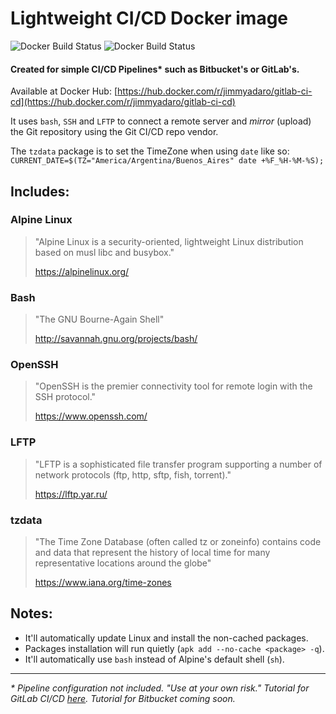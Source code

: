 # Lightweight CI/CD Docker image

![Docker Build Status](https://img.shields.io/docker/build/jimmyadaro/gitlab-ci-cd.svg) ![Docker Build Status](https://img.shields.io/docker/automated/jimmyadaro/gitlab-ci-cd.svg)

#### Created for simple CI/CD Pipelines* such as Bitbucket's or GitLab's.

Available at Docker Hub: [https://hub.docker.com/r/jimmyadaro/gitlab-ci-cd](https://hub.docker.com/r/jimmyadaro/gitlab-ci-cd)

It uses `bash`, `SSH` and `LFTP` to connect a remote server and _mirror_ (upload) the Git repository using the Git CI/CD repo vendor. 

The `tzdata` package is to set the TimeZone when using `date` like so: `CURRENT_DATE=$(TZ="America/Argentina/Buenos_Aires" date +%F_%H-%M-%S);` 

## Includes:

### Alpine Linux

> "Alpine Linux is a security-oriented, lightweight Linux distribution based on musl libc and busybox."
>
>https://alpinelinux.org/


### Bash 

> "The GNU Bourne-Again Shell"
>
>http://savannah.gnu.org/projects/bash/

### OpenSSH

> "OpenSSH is the premier connectivity tool for remote login with the SSH protocol."
>
>https://www.openssh.com/

### LFTP

> "LFTP is a sophisticated file transfer program supporting a number of network protocols (ftp, http, sftp, fish, torrent)."
>
>https://lftp.yar.ru/

### tzdata

> "The Time Zone Database (often called tz or zoneinfo) contains code and data that represent the history of local time for many representative locations around the globe" 
>
> https://www.iana.org/time-zones

## Notes:

- It'll automatically update Linux and install the non-cached packages.
- Packages installation will run quietly (`apk add --no-cache <package> -q`).
- It'll automatically use `bash` instead of Alpine's default shell (`sh`).

---

 _* Pipeline configuration not included. "Use at your own risk." Tutorial for GitLab CI/CD [here](https://medium.com/@jimmyadaro/build-a-ci-cd-pipeline-with-docker-and-gitlab-f351585a5c83). Tutorial for Bitbucket coming soon._
